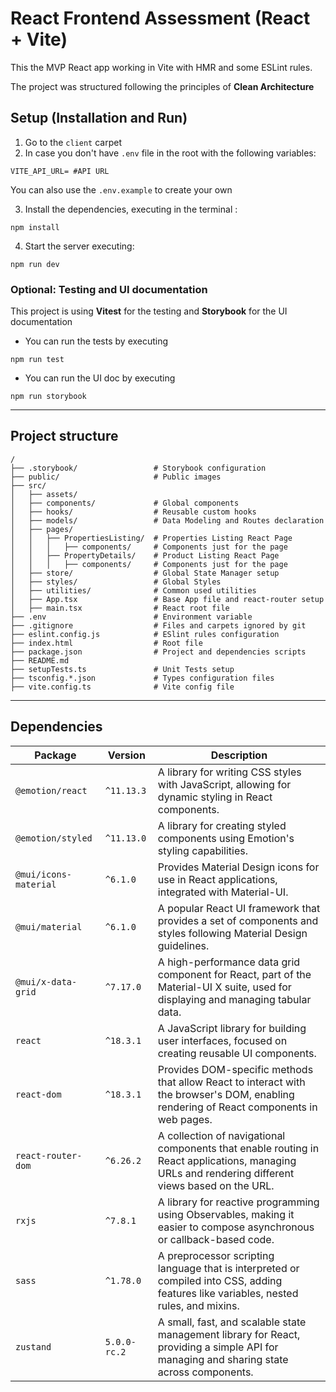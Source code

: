 # React Frontend Assessment (React + Vite)

This the MVP React app working in Vite with HMR and some ESLint rules.

The project was structured following the principles of **Clean Architecture**

## Setup (Installation and Run)

1. Go to the `client` carpet
2. In case you don't have `.env` file in the root with the following variables: 
```
VITE_API_URL= #API URL
```
You can also use the `.env.example` to create your own

3. Install the dependencies, executing in the terminal : 
```
npm install 
```

4. Start the server executing:
```
npm run dev
```

### Optional: Testing and UI documentation

This project is using **Vitest** for the testing and **Storybook** for the UI documentation

* You can run the tests by executing
```
npm run test
```

* You can run the UI doc by executing
```
npm run storybook
```

----
## Project structure
```plaintext
/
├── .storybook/                 # Storybook configuration
├── public/                     # Public images
├── src/  
│   ├── assets/         
│   ├── components/             # Global components
│   ├── hooks/                  # Reusable custom hooks
│   ├── models/                 # Data Modeling and Routes declaration
│   ├── pages/
│   │   ├── PropertiesListing/  # Properties Listing React Page
│   │   │   ├── components/     # Components just for the page 
│   │   ├── PropertyDetails/    # Product Listing React Page
│   │   │   ├── components/     # Components just for the page
│   ├── store/                  # Global State Manager setup
│   ├── styles/                 # Global Styles
│   ├── utilities/              # Common used utilities
│   ├── App.tsx                 # Base App file and react-router setup
│   ├── main.tsx                # React root file
├── .env                        # Environment variable
├── .gitignore                  # Files and carpets ignored by git
├── eslint.config.js            # ESlint rules configuration
├── index.html                  # Root file
├── package.json                # Project and dependencies scripts 
├── README.md
├── setupTests.ts               # Unit Tests setup
├── tsconfig.*.json             # Types configuration files
├── vite.config.ts              # Vite config file
```

----
## Dependencies

| Package               | Version      | Description |
|-----------------------|--------------|-------------|
| `@emotion/react`     | `^11.13.3`   | A library for writing CSS styles with JavaScript, allowing for dynamic styling in React components. |
| `@emotion/styled`    | `^11.13.0`   | A library for creating styled components using Emotion's styling capabilities. |
| `@mui/icons-material`| `^6.1.0`    | Provides Material Design icons for use in React applications, integrated with Material-UI. |
| `@mui/material`      | `^6.1.0`    | A popular React UI framework that provides a set of components and styles following Material Design guidelines. |
| `@mui/x-data-grid`   | `^7.17.0`   | A high-performance data grid component for React, part of the Material-UI X suite, used for displaying and managing tabular data. |
| `react`              | `^18.3.1`   | A JavaScript library for building user interfaces, focused on creating reusable UI components. |
| `react-dom`          | `^18.3.1`   | Provides DOM-specific methods that allow React to interact with the browser's DOM, enabling rendering of React components in web pages. |
| `react-router-dom`   | `^6.26.2`   | A collection of navigational components that enable routing in React applications, managing URLs and rendering different views based on the URL. |
| `rxjs`               | `^7.8.1`    | A library for reactive programming using Observables, making it easier to compose asynchronous or callback-based code. |
| `sass`               | `^1.78.0`   | A preprocessor scripting language that is interpreted or compiled into CSS, adding features like variables, nested rules, and mixins. |
| `zustand`            | `5.0.0-rc.2` | A small, fast, and scalable state management library for React, providing a simple API for managing and sharing state across components. |
